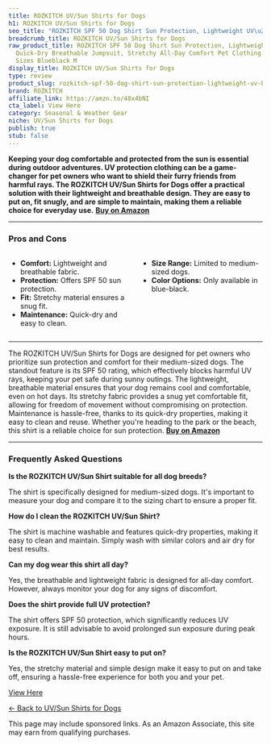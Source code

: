 ```yaml
---
title: ROZKITCH UV/Sun Shirts for Dogs
h1: ROZKITCH UV/Sun Shirts for Dogs
seo_title: "ROZKITCH SPF 50 Dog Shirt Sun Protection, Lightweight UV\u2026"
breadcrumb_title: ROZKITCH UV/Sun Shirts for Dogs
raw_product_title: ROZKITCH SPF 50 Dog Shirt Sun Protection, Lightweight UV Blocking
  Quick-Dry Breathable Jumpsuit, Stretchy All-Day Comfort Pet Clothing for Medium
  Sizes Blueblack M
display_title: ROZKITCH UV/Sun Shirts for Dogs
type: review
product_slug: rozkitch-spf-50-dog-shirt-sun-protection-lightweight-uv-blocking-quick-ec7048cd
brand: ROZKITCH
affiliate_link: https://amzn.to/48x4bNI
cta_label: View Here
category: Seasonal & Weather Gear
niche: UV/Sun Shirts for Dogs
publish: true
stub: false
---
```


<div id="intro" class="full-width">
  <p><strong>Keeping your dog comfortable and protected from the sun is essential during outdoor adventures. UV protection clothing can be a game-changer for pet owners who want to shield their furry friends from harmful rays. The ROZKITCH UV/Sun Shirts for Dogs offer a practical solution with their lightweight and breathable design. They are easy to put on, fit snugly, and are simple to maintain, making them a reliable choice for everyday use.</strong> <a href="https://amzn.to/48x4bNI" rel="nofollow sponsored noopener" target="_blank"><strong>Buy on Amazon</strong></a></p>
</div>

<hr />
<h3 id="pros-cons">Pros and Cons</h3>
<div class="pc-grid" style="display:grid;grid-template-columns:1fr 1fr;gap:16px;">
  <ul>
    <li><strong>Comfort:</strong> Lightweight and breathable fabric.</li>
    <li><strong>Protection:</strong> Offers SPF 50 sun protection.</li>
    <li><strong>Fit:</strong> Stretchy material ensures a snug fit.</li>
    <li><strong>Maintenance:</strong> Quick-dry and easy to clean.</li>
  </ul>
  <ul>
    <li><strong>Size Range:</strong> Limited to medium-sized dogs.</li>
    <li><strong>Color Options:</strong> Only available in blue-black.</li>
  </ul>
</div>
<hr />

<div class="full-width">
  <p>The ROZKITCH UV/Sun Shirts for Dogs are designed for pet owners who prioritize sun protection and comfort for their medium-sized dogs. The standout feature is its SPF 50 rating, which effectively blocks harmful UV rays, keeping your pet safe during sunny outings. The lightweight, breathable material ensures that your dog remains cool and comfortable, even on hot days. Its stretchy fabric provides a snug yet comfortable fit, allowing for freedom of movement without compromising on protection. Maintenance is hassle-free, thanks to its quick-dry properties, making it easy to clean and reuse. Whether you're heading to the park or the beach, this shirt is a reliable choice for sun protection. <a href="https://amzn.to/48x4bNI" rel="nofollow sponsored noopener" target="_blank"><strong>Buy on Amazon</strong></a></p>
</div>

<hr />
<h3 id="faqs">Frequently Asked Questions</h3>

<p><strong>Is the ROZKITCH UV/Sun Shirt suitable for all dog breeds?</strong></p>
<p>The shirt is specifically designed for medium-sized dogs. It's important to measure your dog and compare it to the sizing chart to ensure a proper fit.</p>

<p><strong>How do I clean the ROZKITCH UV/Sun Shirt?</strong></p>
<p>The shirt is machine washable and features quick-dry properties, making it easy to clean and maintain. Simply wash with similar colors and air dry for best results.</p>

<p><strong>Can my dog wear this shirt all day?</strong></p>
<p>Yes, the breathable and lightweight fabric is designed for all-day comfort. However, always monitor your dog for any signs of discomfort.</p>

<p><strong>Does the shirt provide full UV protection?</strong></p>
<p>The shirt offers SPF 50 protection, which significantly reduces UV exposure. It is still advisable to avoid prolonged sun exposure during peak hours.</p>

<p><strong>Is the ROZKITCH UV/Sun Shirt easy to put on?</strong></p>
<p>Yes, the stretchy material and simple design make it easy to put on and take off, ensuring a hassle-free experience for both you and your pet.</p>
<p><a class="btn" href="https://amzn.to/48x4bNI" target="_blank" rel="nofollow sponsored noopener">View Here</a></p>
<p><a href="/roundups/seasonal-weather-gear/uv-sun-shirts-for-dogs/">← Back to UV/Sun Shirts for Dogs</a></p>
<aside class="disclosure">This page may include sponsored links. As an Amazon Associate, this site may earn from qualifying purchases.</aside>
